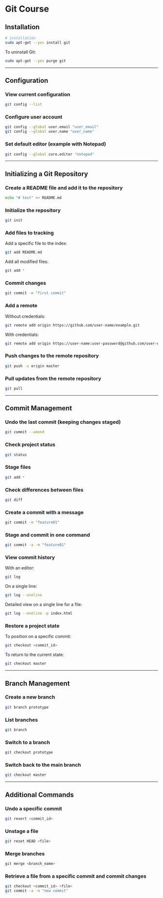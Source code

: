 
# Git Course

## Installation

```bash
# installation
sudo apt-get --yes install git   
```

To uninstall Git:

```bash
sudo apt-get --yes purge git
```

---

## Configuration

### View current configuration

```bash
git config --list
```

### Configure user account

```bash
git config --global user.email "user_email"
git config --global user.name "user_name"
```

### Set default editor (example with Notepad)

```bash
git config --global core.editor "notepad"
```

---

## Initializing a Git Repository

### Create a README file and add it to the repository

```bash
echo "# test" >> README.md
```

### Initialize the repository

```bash
git init
```

### Add files to tracking

Add a specific file to the index:

```bash
git add README.md
```

Add all modified files:

```bash
git add *
```

### Commit changes

```bash
git commit -m "first commit"
```

### Add a remote

Without credentials:

```bash
git remote add origin https://github.com/user-name/example.git
```

With credentials:

```bash
git remote add origin https://user-name:user-password@github.com/user-name/example.git
```

### Push changes to the remote repository

```bash
git push -u origin master
```

### Pull updates from the remote repository

```bash
git pull
```

---

## Commit Management

### Undo the last commit (keeping changes staged)

```bash
git commit --amend
```

### Check project status

```bash
git status
```

### Stage files

```bash
git add *
```

### Check differences between files

```bash
git diff
```

### Create a commit with a message

```bash
git commit -m "feature01"
```

### Stage and commit in one command

```bash
git commit -a -m "feature01"
```

### View commit history

With an editor:

```bash
git log
```

On a single line:

```bash
git log --oneline
```

Detailed view on a single line for a file:

```bash
git log --oneline -p index.html
```

### Restore a project state

To position on a specific commit:

```bash
git checkout <commit_id>
```

To return to the current state:

```bash
git checkout master
```

---

## Branch Management

### Create a new branch

```bash
git branch prototype
```

### List branches

```bash
git branch
```

### Switch to a branch

```bash
git checkout prototype
```

### Switch back to the main branch

```bash
git checkout master
```

---

## Additional Commands

### Undo a specific commit

```bash
git revert <commit_id>
```

### Unstage a file

```bash
git reset HEAD <file>
```

### Merge branches

```bash
git merge <branch_name>
```

### Retrieve a file from a specific commit and commit changes

```bash
git checkout <commit_id> <file>
git commit -a -m "new commit"
```
